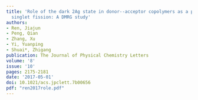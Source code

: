 ```yaml
---
title: 'Role of the dark 2Ag state in donor--acceptor copolymers as a pathway for
  singlet fission: A DMRG study'
authors:
- Ren, Jiajun
- Peng, Qian
- Zhang, Xu
- Yi, Yuanping
- Shuai*, Zhigang
publication: The Journal of Physical Chemistry Letters
volume: '8'
issue: '10'
pages: 2175-2181
date: '2017-05-01'
doi: 10.1021/acs.jpclett.7b00656
pdf: "ren2017role.pdf"
---
```


